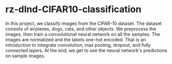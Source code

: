 # rz-dlnd-CIFAR10-classification

In this project, we classify images from the CIFAR-10 dataset. The dataset consists of airplanes, dogs, cats, and other objects. We preprocess the images, then train a convolutional neural network on all the samples. The images are normalized and the labels one-hot encoded. That is an introduction to integrate convolution, max pooling, dropout, and fully connected layers. At the end, we get to see the neural network's predictions on sample images.
